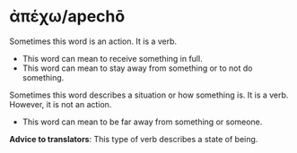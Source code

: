 # ἀπέχω/apechō
Sometimes this word is an action. It is a verb.

* This word can mean to receive something in full.
* This word can mean to stay away from something or to not do something.

Sometimes this word describes a situation or how something is. It is a verb. However, it is not an action.

* This word can mean to be far away from something or someone.

**Advice to translators**: This type of verb describes a state of being. 

